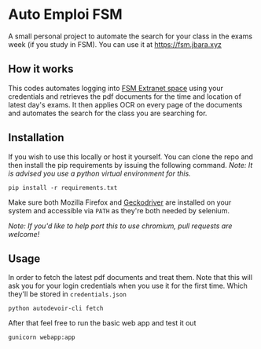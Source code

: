 # Auto Emploi FSM

A small personal project to automate the search for your class in the exams week (if you study in FSM). You can use it at https://fsm.jbara.xyz

## How it works
This codes automates logging into [FSM Extranet space](https://fsm.rnu.tn//extranet) using your credentials and retrieves the pdf documents for the time and location of latest day's exams. It then applies OCR on every page of the documents and automates the search for the class you are searching for.
## Installation
If you wish to use this locally or host it yourself. You can clone the repo and then install the pip requirements by issuing the following command.
*Note: It is advised you use a python virtual environment for this.*  
```
pip install -r requirements.txt
```
Make sure both Mozilla Firefox and [Geckodriver](https://github.com/mozilla/geckodriver/releases/) are installed on your system and accessible via `PATH` as they're both needed by selenium.  

*Note: If you'd like to help port this to use chromium, pull requests are welcome!*  
## Usage
In order to fetch the latest pdf documents and treat them. Note that this will ask you for your login credentials when you use it for the first time. Which they'll be stored in `credentials.json`
```
python autodevoir-cli fetch
```
After that feel free to run the basic web app and test it out
```
gunicorn webapp:app
```

